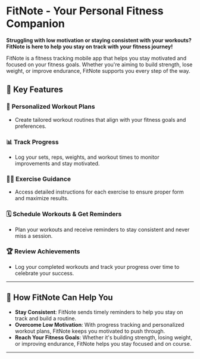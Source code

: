 # FitNote - Your Personal Fitness Companion

**Struggling with low motivation or staying consistent with your workouts? FitNote is here to help you stay on track with your fitness journey!**

FitNote is a fitness tracking mobile app that helps you stay motivated and focused on your fitness goals. Whether you're aiming to build strength, lose weight, or improve endurance, FitNote supports you every step of the way.

## 💪 Key Features

### 🎯 **Personalized Workout Plans**
- Create tailored workout routines that align with your fitness goals and preferences.

### 📊 **Track Progress**
- Log your sets, reps, weights, and workout times to monitor improvements and stay motivated.

### 🏋️‍♀️ **Exercise Guidance**
- Access detailed instructions for each exercise to ensure proper form and maximize results.

### 🗓️ **Schedule Workouts & Get Reminders**
- Plan your workouts and receive reminders to stay consistent and never miss a session.

### 🏆 **Review Achievements**
- Log your completed workouts and track your progress over time to celebrate your success.

---

## 🚀 How FitNote Can Help You

- **Stay Consistent**: FitNote sends timely reminders to help you stay on track and build a routine.
- **Overcome Low Motivation**: With progress tracking and personalized workout plans, FitNote keeps you motivated to push through.
- **Reach Your Fitness Goals**: Whether it's building strength, losing weight, or improving endurance, FitNote helps you stay focused and on course.

---
